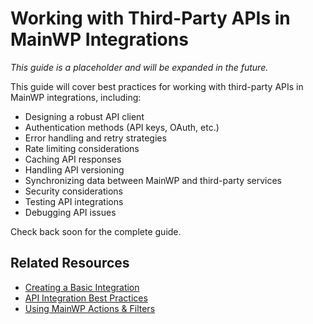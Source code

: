 # Working with Third-Party APIs in MainWP Integrations

*This guide is a placeholder and will be expanded in the future.*

This guide will cover best practices for working with third-party APIs in MainWP integrations, including:

- Designing a robust API client
- Authentication methods (API keys, OAuth, etc.)
- Error handling and retry strategies
- Rate limiting considerations
- Caching API responses
- Handling API versioning
- Synchronizing data between MainWP and third-party services
- Security considerations
- Testing API integrations
- Debugging API issues

Check back soon for the complete guide.

## Related Resources

- [Creating a Basic Integration](create-basic-integration.md)
- [API Integration Best Practices](../best-practices/api-integration.md)
- [Using MainWP Actions & Filters](actions-filters.md)
